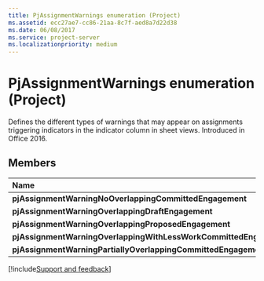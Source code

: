 ```yaml
---
title: PjAssignmentWarnings enumeration (Project)
ms.assetid: ecc27ae7-cc86-21aa-8c7f-aed8a7d22d38
ms.date: 06/08/2017
ms.service: project-server
ms.localizationpriority: medium
---
```



# PjAssignmentWarnings enumeration (Project)

Defines the different types of warnings that may appear on assignments triggering indicators in the indicator column in sheet views. Introduced in Office 2016.


## Members



|Name|Value|Description|
|:-----|:-----|:-----|
|**pjAssignmentWarningNoOverlappingCommittedEngagement**|**1**||
|**pjAssignmentWarningOverlappingDraftEngagement**|**16**||
|**pjAssignmentWarningOverlappingProposedEngagement**|**8**||
|**pjAssignmentWarningOverlappingWithLessWorkCommittedEngagement**|**4**||
|**pjAssignmentWarningPartiallyOverlappingCommittedEngagement**|**2**||

[!include[Support and feedback](~/includes/feedback-boilerplate.md)]
